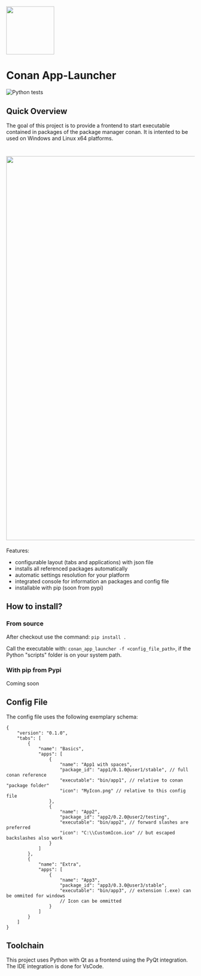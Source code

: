 # <img src="./src/conan_app_launcher/icon.ico" width="128">

# Conan App-Launcher

![Python tests](https://github.com/goszpeti/conan_app_launcher/workflows/Python%20tests/badge.svg)

## Quick Overview

The goal of this project is to provide a frontend to start executable contained in packages of the package manager conan. It is intented to be used on Windows and Linux x64 platforms.


# <img src="./doc/screenshot.png" width="1024">

Features:
- configurable layout (tabs and applications) with json file
- installs all referenced packages automatically
- automatic settings resolution for your platform
- integrated console for information an packages and config file
- installable with pip (soon from pypi)

## How to install?

### From source

After checkout use the command:
`pip install .`

Call the executable with: 
`conan_app_launcher -f <config_file_path>`, if the Python "scripts" folder is on your system path.

### With pip from Pypi
Coming soon

## Config File

The config file uses the following exemplary schema:

    {
        "version": "0.1.0",
        "tabs": [
            {
                "name": "Basics",
                "apps": [
                    {
                        "name": "App1 with spaces", 
                        "package_id": "app1/0.1.0@user1/stable", // full conan reference
                        "executable": "bin/app1", // relative to conan "package folder"
                        "icon": "MyIcon.png" // relative to this config file
                    },
                    {
                        "name": "App2",
                        "package_id": "app2/0.2.0@user2/testing",
                        "executable": "bin/app2", // forward slashes are preferred
                        "icon": "C:\\CustomIcon.ico" // but escaped backslashes also work
                    }
                ]
            },
            {
                "name": "Extra",
                "apps": [
                    {
                        "name": "App3",
                        "package_id": "app3/0.3.0@user3/stable",
                        "executable": "bin/app3", // extension (.exe) can be ommited for windows
                        // Icon can be ommitted
                    }
                ]
            }
        ]
    }

## Toolchain

This project uses Python with Qt as a frontend using the PyQt integration.
The IDE integration is done for VsCode.
